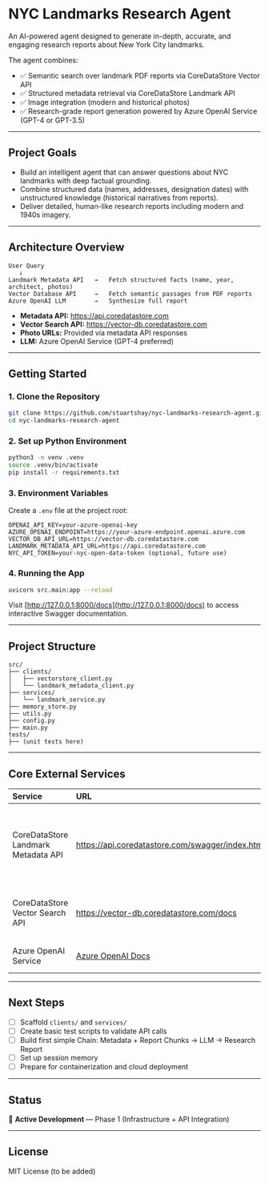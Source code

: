 # NYC Landmarks Research Agent

An AI-powered agent designed to generate in-depth, accurate, and engaging research reports about New York City landmarks.

The agent combines:
- ✅ Semantic search over landmark PDF reports via CoreDataStore Vector API
- ✅ Structured metadata retrieval via CoreDataStore Landmark API
- ✅ Image integration (modern and historical photos)
- ✅ Research-grade report generation powered by Azure OpenAI Service (GPT-4 or GPT-3.5)

---

## Project Goals

- Build an intelligent agent that can answer questions about NYC landmarks with deep factual grounding.
- Combine structured data (names, addresses, designation dates) with unstructured knowledge (historical narratives from reports).
- Deliver detailed, human-like research reports including modern and 1940s imagery.

---

## Architecture Overview

```
User Query
   ↓
Landmark Metadata API   →   Fetch structured facts (name, year, architect, photos)
Vector Database API     →   Fetch semantic passages from PDF reports
Azure OpenAI LLM        →   Synthesize full report
```

- **Metadata API:** https://api.coredatastore.com
- **Vector Search API:** https://vector-db.coredatastore.com
- **Photo URLs:** Provided via metadata API responses
- **LLM:** Azure OpenAI Service (GPT-4 preferred)

---

## Getting Started

### 1. Clone the Repository

```bash
git clone https://github.com/stuartshay/nyc-landmarks-research-agent.git
cd nyc-landmarks-research-agent
```

### 2. Set up Python Environment

```bash
python3 -m venv .venv
source .venv/bin/activate
pip install -r requirements.txt
```

### 3. Environment Variables

Create a `.env` file at the project root:

```
OPENAI_API_KEY=your-azure-openai-key
AZURE_OPENAI_ENDPOINT=https://your-azure-endpoint.openai.azure.com
VECTOR_DB_API_URL=https://vector-db.coredatastore.com
LANDMARK_METADATA_API_URL=https://api.coredatastore.com
NYC_API_TOKEN=your-nyc-open-data-token (optional, future use)
```

### 4. Running the App

```bash
uvicorn src.main:app --reload
```

Visit [http://127.0.0.1:8000/docs](http://127.0.0.1:8000/docs) to access interactive Swagger documentation.

---

## Project Structure

```
src/
├── clients/
│   ├── vectorstore_client.py
│   └── landmark_metadata_client.py
├── services/
│   └── landmark_service.py
├── memory_store.py
├── utils.py
├── config.py
├── main.py
tests/
├── (unit tests here)
```

---

## Core External Services

| Service                             | URL                                                                              | Purpose                                                                   |
| :---------------------------------- | :------------------------------------------------------------------------------- | :------------------------------------------------------------------------ |
| CoreDataStore Landmark Metadata API | https://api.coredatastore.com/swagger/index.html                                 | Fetch structured landmark data (architect, designation date, photo links) |
| CoreDataStore Vector Search API     | https://vector-db.coredatastore.com/docs                                         | Perform semantic searches over PDF report text                            |
| Azure OpenAI Service                | [Azure OpenAI Docs](https://learn.microsoft.com/en-us/azure/ai-services/openai/) | LLM for report generation                                                 |

---

## Next Steps

- [ ] Scaffold `clients/` and `services/`
- [ ] Create basic test scripts to validate API calls
- [ ] Build first simple Chain: Metadata + Report Chunks → LLM → Research Report
- [ ] Set up session memory
- [ ] Prepare for containerization and cloud deployment

---

## Status

🚧 **Active Development** — Phase 1 (Infrastructure + API Integration)

---

## License

MIT License (to be added)
